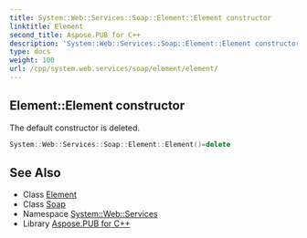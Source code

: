 ```yaml
---
title: System::Web::Services::Soap::Element::Element constructor
linktitle: Element
second_title: Aspose.PUB for C++
description: 'System::Web::Services::Soap::Element::Element constructor. The default constructor is deleted in C++.'
type: docs
weight: 100
url: /cpp/system.web.services/soap/element/element/
---
```

## Element::Element constructor


The default constructor is deleted.

```cpp
System::Web::Services::Soap::Element::Element()=delete
```

## See Also

* Class [Element](../)
* Class [Soap](../../)
* Namespace [System::Web::Services](../../../)
* Library [Aspose.PUB for C++](../../../../)
